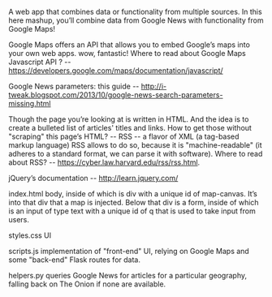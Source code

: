A web app that combines data or functionality from multiple sources. In this here mashup, you’ll combine data from Google News with functionality from Google Maps!

Google Maps offers an API that allows you to embed Google’s maps into your own web apps. wow, fantastic!
Where to read about Google Maps Javascript API ? --  https://developers.google.com/maps/documentation/javascript/

Google News parameters: this guide -- http://i-tweak.blogspot.com/2013/10/google-news-search-parameters-missing.html

Though the page you’re looking at is written in HTML. And the idea is to create a bulleted list of articles' titles and links.
How to get those without "scraping" this page’s HTML?  -- RSS -- a flavor of XML (a tag-based markup language)
RSS allows to do so, because it is "machine-readable" (it adheres to a standard format, we can parse it with software).
Where to read about RSS? -- https://cyber.law.harvard.edu/rss/rss.html.

jQuery’s documentation -- http://learn.jquery.com/

index.html
    body, inside of which is div with a unique id of map-canvas. It’s into that div that a map is injected. Below that  div is a form, inside of which is an input of type text with a unique id of q that is used to take input from users.

styles.css
    UI
    
scripts.js
    implementation of "front-end" UI, relying on Google Maps and some "back-end" Flask routes for data.
    
helpers.py
    queries Google News for articles for a particular geography, falling back on The Onion if none are available.









